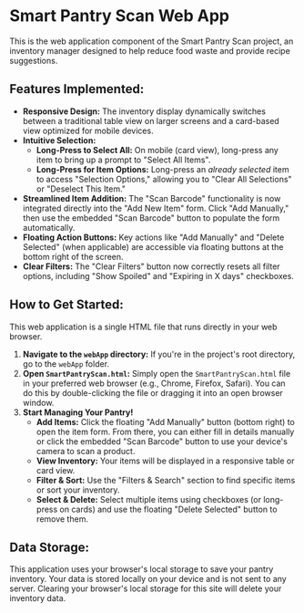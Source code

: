 # Smart Pantry Scan Web App

This is the web application component of the Smart Pantry Scan project, an inventory manager designed to help reduce food waste and provide recipe suggestions.

## Features Implemented:

*   **Responsive Design:** The inventory display dynamically switches between a traditional table view on larger screens and a card-based view optimized for mobile devices.
*   **Intuitive Selection:**
    *   **Long-Press to Select All:** On mobile (card view), long-press any item to bring up a prompt to "Select All Items".
    *   **Long-Press for Item Options:** Long-press an *already selected* item to access "Selection Options," allowing you to "Clear All Selections" or "Deselect This Item."
*   **Streamlined Item Addition:** The "Scan Barcode" functionality is now integrated directly into the "Add New Item" form. Click "Add Manually," then use the embedded "Scan Barcode" button to populate the form automatically.
*   **Floating Action Buttons:** Key actions like "Add Manually" and "Delete Selected" (when applicable) are accessible via floating buttons at the bottom right of the screen.
*   **Clear Filters:** The "Clear Filters" button now correctly resets all filter options, including "Show Spoiled" and "Expiring in X days" checkboxes.

## How to Get Started:

This web application is a single HTML file that runs directly in your web browser.

1.  **Navigate to the `webApp` directory:**
    If you're in the project's root directory, go to the `webApp` folder.
2.  **Open `SmartPantryScan.html`:**
    Simply open the `SmartPantryScan.html` file in your preferred web browser (e.g., Chrome, Firefox, Safari). You can do this by double-clicking the file or dragging it into an open browser window.
3.  **Start Managing Your Pantry!**
    *   **Add Items:** Click the floating "Add Manually" button (bottom right) to open the item form. From there, you can either fill in details manually or click the embedded "Scan Barcode" button to use your device's camera to scan a product.
    *   **View Inventory:** Your items will be displayed in a responsive table or card view.
    *   **Filter & Sort:** Use the "Filters & Search" section to find specific items or sort your inventory.
    *   **Select & Delete:** Select multiple items using checkboxes (or long-press on cards) and use the floating "Delete Selected" button to remove them.

## Data Storage:

This application uses your browser's local storage to save your pantry inventory. Your data is stored locally on your device and is not sent to any server. Clearing your browser's local storage for this site will delete your inventory data.

